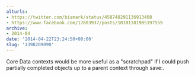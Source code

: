 ```yaml
---
alturls:
- https://twitter.com/bismark/status/458748291136913408
- https://www.facebook.com/17803937/posts/10101381985197559
archive:
- 2014-04
date: '2014-04-22T23:24:50+00:00'
slug: '1398209090'
---
```


Core Data contexts would be more useful as a "scratchpad" if I could push partially completed objects up to a parent context through save:.

